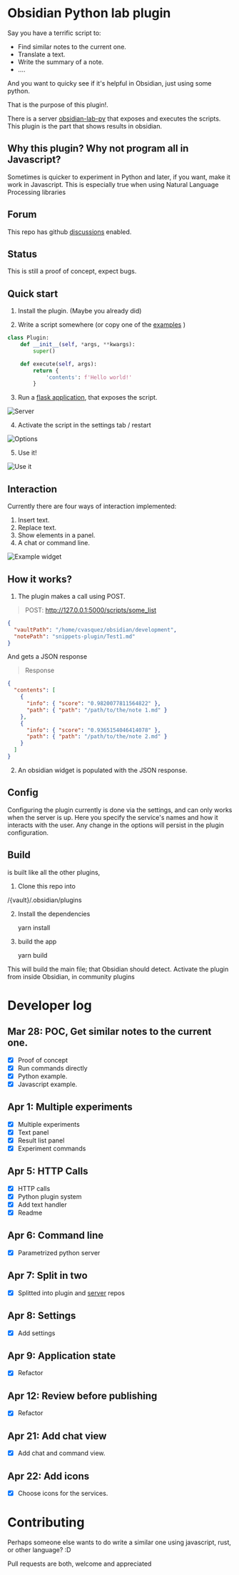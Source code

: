 # Obsidian Python lab plugin

Say you have a terrific script to:

-   Find similar notes to the current one.
-   Translate a text.
-   Write the summary of a note.
-   ....

And you want to quicky see if it's helpful in Obsidian, just using some python.

That is the purpose of this plugin!. 

There is a server [obsidian-lab-py](https://github.com/cristianvasquez/obsidian-lab-py) that exposes and executes the scripts. This 
plugin is the part that shows results in obsidian. 

## Why this plugin? Why not program all in Javascript?

Sometimes is quicker to experiment in Python and later, if you want, make it work in Javascript. This is especially true when using Natural Language Processing libraries

## Forum

This repo has github [discussions](https://github.com/cristianvasquez/obsidian-lab/discussions) enabled.

## Status

This is still a proof of concept, expect bugs.

## Quick start

1. Install the plugin. (Maybe you already did)

2. Write a script somewhere (or copy one of the [examples](https://github.com/cristianvasquez/obsidian-lab-py/tree/main/examples) )

```python
class Plugin:
    def __init__(self, *args, **kwargs):        
        super()

    def execute(self, args):
        return {
            'contents': f'Hello world!'
        }
```

3. Run a [flask application](https://github.com/cristianvasquez/obsidian-lab-py), that exposes the script.

![Server](./docs/server.png)

4. Activate the script in the settings tab / restart

![Options](./docs/configure.png)

5. Use it!

![Use it](./docs/use.png)


## Interaction

Currently there are four ways of interaction implemented:

1. Insert text.
2. Replace text.
3. Show elements in a panel.
4. A chat or command line.

![Example widget](./docs/chat.png)

## How it works?

1.  The plugin makes a call using POST.

> POST: <http://127.0.0.1:5000/scripts/some_list>

```json
{
  "vaultPath": "/home/cvasquez/obsidian/development",
  "notePath": "snippets-plugin/Test1.md"
}
```

And gets a JSON response

> Response

```json
{
  "contents": [
    {
      "info": { "score": "0.9820077811564822" },
      "path": { "path": "/path/to/the/note 1.md" }
    },
    {
      "info": { "score": "0.9365154046414078" },
      "path": { "path": "/path/to/the/note 2.md" }
    }
  ]
}
```

2.  An obsidian widget is populated with the JSON response.

## Config

Configuring the plugin currently is done via the settings, and can only works when the server is up. Here you specify the service's names and how it interacts with the user. Any change in the options will persist in the plugin configuration. 

## Build

is built like all the other plugins,

1.  Clone this repo into

/{vault}/.obsidian/plugins

2.  Install the dependencies

    yarn install

3.  build the app

    yarn build

This will build the main file; that Obsidian should detect. Activate the plugin from inside Obsidian, in community plugins

# Developer log

## Mar 28: POC, Get similar notes to the current one.

-   [x] Proof of concept
-   [x] Run commands directly
-   [x] Python example.
-   [x] Javascript example.

## Apr 1: Multiple experiments

-   [x] Multiple experiments
-   [x] Text panel
-   [x] Result list panel
-   [x] Experiment commands

## Apr 5: HTTP Calls

-   [x] HTTP calls
-   [x] Python plugin system
-   [x] Add text handler
-   [x] Readme

## Apr 6: Command line

-   [x] Parametrized python server

## Apr 7: Split in two

-   [x] Splitted into plugin and [server](https://github.com/cristianvasquez/obsidian-lab-py) repos

## Apr 8: Settings

-   [x] Add settings

## Apr 9: Application state

-   [x] Refactor

## Apr 12: Review before publishing

-   [x] Refactor

## Apr 21: Add chat view

-   [x] Add chat and command view.

## Apr 22: Add icons

-   [X] Choose icons for the services.

# Contributing

Perhaps someone else wants to do write a similar one using javascript, rust, or other language? :D

Pull requests are both, welcome and appreciated